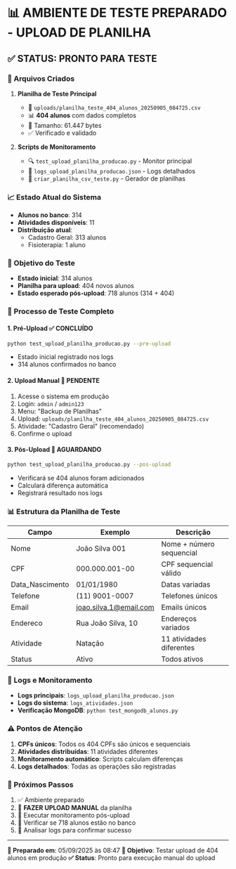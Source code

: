 # 📊 AMBIENTE DE TESTE PREPARADO - UPLOAD DE PLANILHA

## ✅ STATUS: PRONTO PARA TESTE

### 📁 Arquivos Criados

1. **Planilha de Teste Principal**
   - 📄 `uploads/planilha_teste_404_alunos_20250905_084725.csv`
   - 📊 **404 alunos** com dados completos
   - 💾 Tamanho: 61.447 bytes
   - ✅ Verificado e validado

2. **Scripts de Monitoramento**
   - 🔍 `test_upload_planilha_producao.py` - Monitor principal
   - 📝 `logs_upload_planilha_producao.json` - Logs detalhados
   - 🧪 `criar_planilha_csv_teste.py` - Gerador de planilhas

### 📈 Estado Atual do Sistema

- **Alunos no banco**: 314
- **Atividades disponíveis**: 11
- **Distribuição atual**:
  - Cadastro Geral: 313 alunos
  - Fisioterapia: 1 aluno

### 🎯 Objetivo do Teste

- **Estado inicial**: 314 alunos
- **Planilha para upload**: 404 novos alunos
- **Estado esperado pós-upload**: 718 alunos (314 + 404)

### 🔄 Processo de Teste Completo

#### 1. **Pré-Upload** ✅ CONCLUÍDO
```bash
python test_upload_planilha_producao.py --pre-upload
```
- Estado inicial registrado nos logs
- 314 alunos confirmados no banco

#### 2. **Upload Manual** 🔄 PENDENTE
1. Acesse o sistema em produção
2. Login: `admin` / `admin123`
3. Menu: "Backup de Planilhas"
4. Upload: `uploads/planilha_teste_404_alunos_20250905_084725.csv`
5. Atividade: "Cadastro Geral" (recomendado)
6. Confirme o upload

#### 3. **Pós-Upload** 🔄 AGUARDANDO
```bash
python test_upload_planilha_producao.py --pos-upload
```
- Verificará se 404 alunos foram adicionados
- Calculará diferença automática
- Registrará resultado nos logs

### 📊 Estrutura da Planilha de Teste

| Campo | Exemplo | Descrição |
|-------|---------|----------|
| Nome | João Silva 001 | Nome + número sequencial |
| CPF | 000.000.001-00 | CPF sequencial válido |
| Data_Nascimento | 01/01/1980 | Datas variadas |
| Telefone | (11) 9001-0007 | Telefones únicos |
| Email | joao.silva.1@email.com | Emails únicos |
| Endereco | Rua João Silva, 10 | Endereços variados |
| Atividade | Natação | 11 atividades diferentes |
| Status | Ativo | Todos ativos |

### 📝 Logs e Monitoramento

- **Logs principais**: `logs_upload_planilha_producao.json`
- **Logs do sistema**: `logs_atividades.json`
- **Verificação MongoDB**: `python test_mongodb_alunos.py`

### ⚠️ Pontos de Atenção

1. **CPFs únicos**: Todos os 404 CPFs são únicos e sequenciais
2. **Atividades distribuídas**: 11 atividades diferentes
3. **Monitoramento automático**: Scripts calculam diferenças
4. **Logs detalhados**: Todas as operações são registradas

### 🚀 Próximos Passos

1. ✅ Ambiente preparado
2. 🔄 **FAZER UPLOAD MANUAL** da planilha
3. 🔄 Executar monitoramento pós-upload
4. 🔄 Verificar se 718 alunos estão no banco
5. 🔄 Analisar logs para confirmar sucesso

---

**📅 Preparado em**: 05/09/2025 às 08:47
**🎯 Objetivo**: Testar upload de 404 alunos em produção
**✅ Status**: Pronto para execução manual do upload